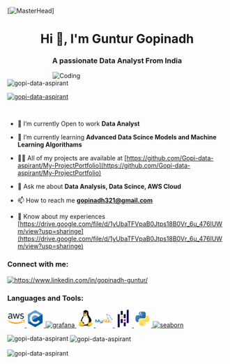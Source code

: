[![MasterHead](https://images.unsplash.com/photo-1543286386-713bdd548da4?w=500&auto=format&fit=crop&q=60&ixlib=rb-4.0.3&ixid=M3wxMjA3fDB8MHxzZWFyY2h8MTZ8fGRhdGElMjBzY2llbmNlfGVufDB8fDB8fHww)]
<h1 align="center">Hi 👋, I'm Guntur Gopinadh</h1>
<h3 align="center">A passionate Data Analyst From India</h3>
<img align="right"  alt="Coding"  Width="400"  src="https://media.istockphoto.com/id/872019580/photo/men-viewing-a-large-screen-of-information.jpg?s=612x612&w=0&k=20&c=wXFeSlE-w_fBkMxUFxODMAWIANBoC498QZIRhl8ajLY=">

<p align="left"> <img src="https://komarev.com/ghpvc/?username=gopi-data-aspirant&label=Profile%20views&color=0e75b6&style=flat" alt="gopi-data-aspirant" /> </p>

<p align="left"> <a href="https://github.com/ryo-ma/github-profile-trophy"><img src="https://github-profile-trophy.vercel.app/?username=gopi-data-aspirant" alt="gopi-data-aspirant" /></a> </p>

<p align="left"> <a href="https://twitter.com/" target="blank"><img src="https://img.shields.io/twitter/follow/?logo=twitter&style=for-the-badge" alt="" /></a> </p>

- 🔭 I’m currently Open to work **Data Analyst**

- 🌱 I’m currently learning **Advanced Data Scince Models and Machine Learning Algorithams**

- 👨‍💻 All of my projects are available at [https://github.com/Gopi-data-aspirant/My-ProjectPortfolio](https://github.com/Gopi-data-aspirant/My-ProjectPortfolio)

- 💬 Ask me about **Data Analysis, Data Scince, AWS Cloud**

- 📫 How to reach me **gopinadh321@gmail.com**

- 📄 Know about my experiences [https://drive.google.com/file/d/1yUbaTFVpaB0Jtps18B0Vr_6u_476lUWm/view?usp=sharinge](https://drive.google.com/file/d/1yUbaTFVpaB0Jtps18B0Vr_6u_476lUWm/view?usp=sharinge)

<h3 align="left">Connect with me:</h3>
<p align="left">
<a href="https://linkedin.com/in/https://www.linkedin.com/in/gopinadh-guntur/" target="blank"><img align="center" src="https://raw.githubusercontent.com/rahuldkjain/github-profile-readme-generator/master/src/images/icons/Social/linked-in-alt.svg" alt="https://www.linkedin.com/in/gopinadh-guntur/" height="30" width="40" /></a>
</p>

<h3 align="left">Languages and Tools:</h3>
<p align="left"> <a href="https://aws.amazon.com" target="_blank" rel="noreferrer"> <img src="https://raw.githubusercontent.com/devicons/devicon/master/icons/amazonwebservices/amazonwebservices-original-wordmark.svg" alt="aws" width="40" height="40"/> </a> <a href="https://www.cprogramming.com/" target="_blank" rel="noreferrer"> <img src="https://raw.githubusercontent.com/devicons/devicon/master/icons/c/c-original.svg" alt="c" width="40" height="40"/> </a> <a href="https://grafana.com" target="_blank" rel="noreferrer"> <img src="https://www.vectorlogo.zone/logos/grafana/grafana-icon.svg" alt="grafana" width="40" height="40"/> </a> <a href="https://www.linux.org/" target="_blank" rel="noreferrer"> <img src="https://raw.githubusercontent.com/devicons/devicon/master/icons/linux/linux-original.svg" alt="linux" width="40" height="40"/> </a> <a href="https://www.mysql.com/" target="_blank" rel="noreferrer"> <img src="https://raw.githubusercontent.com/devicons/devicon/master/icons/mysql/mysql-original-wordmark.svg" alt="mysql" width="40" height="40"/> </a> <a href="https://pandas.pydata.org/" target="_blank" rel="noreferrer"> <img src="https://raw.githubusercontent.com/devicons/devicon/2ae2a900d2f041da66e950e4d48052658d850630/icons/pandas/pandas-original.svg" alt="pandas" width="40" height="40"/> </a> <a href="https://www.python.org" target="_blank" rel="noreferrer"> <img src="https://raw.githubusercontent.com/devicons/devicon/master/icons/python/python-original.svg" alt="python" width="40" height="40"/> </a> <a href="https://seaborn.pydata.org/" target="_blank" rel="noreferrer"> <img src="https://seaborn.pydata.org/_images/logo-mark-lightbg.svg" alt="seaborn" width="40" height="40"/> </a> </p>

<p><img align="left" src="https://github-readme-stats.vercel.app/api/top-langs?username=gopi-data-aspirant&show_icons=true&locale=en&layout=compact" alt="gopi-data-aspirant" /></p>

<p>&nbsp;<img align="center" src="https://github-readme-stats.vercel.app/api?username=gopi-data-aspirant&show_icons=true&locale=en" alt="gopi-data-aspirant" /></p>

<p><img align="center" src="https://github-readme-streak-stats.herokuapp.com/?user=gopi-data-aspirant&" alt="gopi-data-aspirant" /></p>
